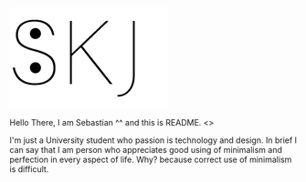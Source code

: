 ![alt text](https://github.com/SKJ666/Digital-Creativity/blob/main/Asset%203.png?raw=true)

Hello There, I am Sebastian ^^ and this is README. <>

I'm just a University student who passion is technology and design. In brief I can say that I am person who appreciates good using of minimalism and perfection in every aspect of life. Why? because correct use of minimalism is difficult. 


<!--
**SKJ666/SKJ666** is a ✨ _special_ ✨ repository because its `README.md` (this file) appears on your GitHub profile.

Here are some ideas to get you started:

- 🔭 I’m currently working on ...
- 🌱 I’m currently learning ...
- 👯 I’m looking to collaborate on ...
- 🤔 I’m looking for help with ...
- 💬 Ask me about ...
- 📫 How to reach me: ...
- 😄 Pronouns: ...
- ⚡ Fun fact: ...
-->
